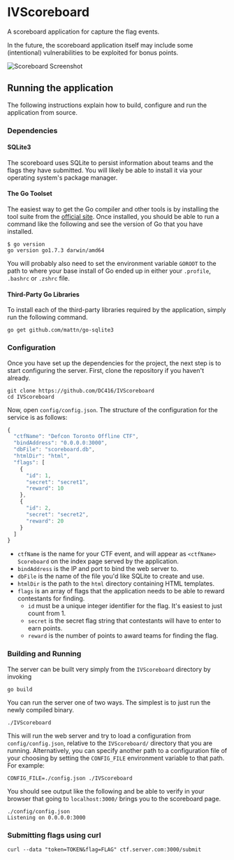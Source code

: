 # IVScoreboard

A scoreboard application for capture the flag events.

In the future, the scoreboard application itself may include some (intentional) vulnerabilities to be exploited for bonus points.

![Scoreboard Screenshot](https://u.pomf.is/kwamcd.png)



## Running the application

The following instructions explain how to build, configure and run the application from source.

### Dependencies

#### SQLite3

The scoreboard uses SQLite to persist information about teams and the flags they have submitted. You will likely be able to install it via your operating system's package manager.

#### The Go Toolset

The easiest way to get the Go compiler and other tools is by installing the tool suite from the [official site](https://golang.org/dl/). Once installed, you should be able to run a command like the following and see the version of Go that you have installed.

```
$ go version
go version go1.7.3 darwin/amd64
```

You will probably also need to set the environment variable `GOROOT` to the path to where your base install of Go ended up in either your `.profile`, `.bashrc` or `.zshrc` file.

#### Third-Party Go Libraries

To install each of the third-party libraries required by the application, simply run the following command.

```
go get github.com/mattn/go-sqlite3
```

### Configuration

Once you have set up the dependencies for the project, the next step is to start configuring the server. First, clone the repository if you haven't already.

```
git clone https://github.com/DC416/IVScoreboard
cd IVScoreboard
```

Now, open `config/config.json`. The structure of the configuration for the service is as follows:

```javascript
{
  "ctfName": "Defcon Toronto Offline CTF",
  "bindAddress": "0.0.0.0:3000",
  "dbFile": "scoreboard.db",
  "htmlDir": "html",
  "flags": [
    {
      "id": 1,
      "secret": "secret1",
      "reward": 10
    },
    {
      "id": 2,
      "secret": "secret2",
      "reward": 20
    }
  ]
}
```

* `ctfName` is the name for your CTF event, and will appear as `<ctfName> Scoreboard` on the index page served by the application.
* `bindAddress` is the IP and port to bind the web server to.
* `dbFile` is the name of the file you'd like SQLite to create and use.
* `htmlDir` is the path to the `html` directory containing HTML templates.
* `flags` is an array of flags that the application needs to be able to reward contestants for finding.
  * `id` must be a unique integer identifier for the flag. It's easiest to just count from 1.
  * `secret` is the secret flag string that contestants will have to enter to earn points.
  * `reward` is the number of points to award teams for finding the flag.

### Building and Running

The server can be built very simply from the `IVScoreboard` directory by invoking

```
go build
```

You can run the server one of two ways. The simplest is to just run the newly compiled binary.

```
./IVScoreboard
```

This will run the web server and try to load a configuration from `config/config.json`, relative to the `IVScoreboard/` directory that you are running. Alternatively, you can specify another path to a configuration file of your choosing by setting the `CONFIG_FILE` environment variable to that path. For example:

```
CONFIG_FILE=./config.json ./IVScoreboard
```

You should see output like the following and be able to verify in your browser that going to `localhost:3000/` brings you to the scoreboard page.

```
./config/config.json
Listening on 0.0.0.0:3000
```


### Submitting flags using curl
```
curl --data "token=TOKEN&flag=FLAG" ctf.server.com:3000/submit
```
